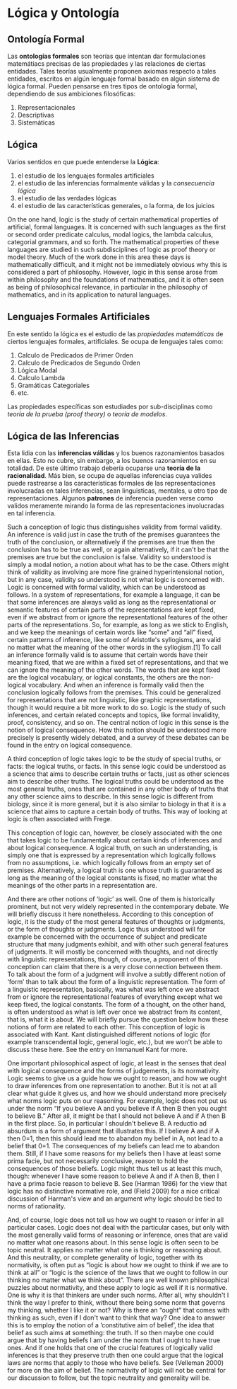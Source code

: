 # Lógica y Ontología

## Ontología Formal

Las __ontologías formales__ son teorías que intentan dar formulaciones matemátiacs precisas de las propiedades y las relaciones de ciertas entidades. Tales teorías usualmente proponen axiomas respecto a tales entidades, escritos en algún lenguaje formal basado en algún sistema de lógica formal. Pueden pensarse en tres tipos de ontología formal, dependiendo de sus ambiciones filosóficas:

1. Representacionales
2. Descriptivas
3. Sistemáticas

## Lógica

Varios sentidos en que puede entenderse la __Lógica__:

1. el estudio de los lenguajes formales artificiales
2. el estudio de las inferencias formalmente válidas y la _consecuencia lógica_
3. el estudio de las verdades lógicas
4. el estudio de las características generales, o la forma, de los juicios

On the one hand, logic is the study of certain mathematical properties of artificial, formal languages. It is concerned with such languages as the first or second order predicate calculus, modal logics, the lambda calculus, categorial grammars, and so forth. The mathematical properties of these languages are studied in such subdisciplines of logic as proof theory or model theory. Much of the work done in this area these days is mathematically difficult, and it might not be immediately obvious why this is considered a part of philosophy. However, logic in this sense arose from within philosophy and the foundations of mathematics, and it is often seen as being of philosophical relevance, in particular in the philosophy of mathematics, and in its application to natural languages.

## Lenguajes Formales Artificiales

En este sentido la lógica es el estudio de las _propiedades matemáticas_ de ciertos lenguajes formales, artificiales. Se ocupa de lenguajes tales como:

1. Calculo de Predicados de Primer Orden
2. Calculo de Predicados de Segundo Orden
3. Lógica Modal
4. Calculo Lambda
5. Gramáticas Categoriales
6. etc.

Las propiedades específicas son estudiades por sub-disciplinas como _teoría de la prueba (proof theory)_ o _teoría de modelos_. 

## Lógica de las Inferencias

Esta lidia con las __inferencias válidas__ y los buenos razonamientos basados en ellas. Esto no cubre, sin embargo, a los buenos razonamientos en su totalidad. De este último trabajo debería ocuparse una __teoría de la racionalidad__. Más bien, se ocupa de aquellas inferencias cuya valides puede rastrearse a las características formales de las representaciones involucradas en tales inferencias, sean linguisticas, mentales, u otro tipo de representaciones. Algunos __patrones__ de inferencia pueden verse como validos meramente mirando la forma de las representaciones involucradas en tal inferencia. 

Such a conception of logic thus distinguishes validity from formal validity. An inference is valid just in case the truth of the premises guarantees the truth of the conclusion, or alternatively if the premises are true then the conclusion has to be true as well, or again alternatively, if it can't be that the premises are true but the conclusion is false. Validity so understood is simply a modal notion, a notion about what has to be the case. Others might think of validity as involving are more fine grained hyperintensional notion, but in any case, validity so understood is not what logic is concerned with. Logic is concerned with formal validity, which can be understood as follows. In a system of representations, for example a language, it can be that some inferences are always valid as long as the representational or semantic features of certain parts of the representations are kept fixed, even if we abstract from or ignore the representational features of the other parts of the representations. So, for example, as long as we stick to English, and we keep the meanings of certain words like “some” and “all” fixed, certain patterns of inference, like some of Aristotle's syllogisms, are valid no matter what the meaning of the other words in the syllogism.[1] To call an inference formally valid is to assume that certain words have their meaning fixed, that we are within a fixed set of representations, and that we can ignore the meaning of the other words. The words that are kept fixed are the logical vocabulary, or logical constants, the others are the non-logical vocabulary. And when an inference is formally valid then the conclusion logically follows from the premises. This could be generalized for representations that are not linguistic, like graphic representations, though it would require a bit more work to do so. Logic is the study of such inferences, and certain related concepts and topics, like formal invalidity, proof, consistency, and so on. The central notion of logic in this sense is the notion of logical consequence. How this notion should be understood more precisely is presently widely debated, and a survey of these debates can be found in the entry on logical consequence.

A third conception of logic takes logic to be the study of special truths, or facts: the logical truths, or facts. In this sense logic could be understood as a science that aims to describe certain truths or facts, just as other sciences aim to describe other truths. The logical truths could be understood as the most general truths, ones that are contained in any other body of truths that any other science aims to describe. In this sense logic is different from biology, since it is more general, but it is also similar to biology in that it is a science that aims to capture a certain body of truths. This way of looking at logic is often associated with Frege.

This conception of logic can, however, be closely associated with the one that takes logic to be fundamentally about certain kinds of inferences and about logical consequence. A logical truth, on such an understanding, is simply one that is expressed by a representation which logically follows from no assumptions, i.e. which logically follows from an empty set of premises. Alternatively, a logical truth is one whose truth is guaranteed as long as the meaning of the logical constants is fixed, no matter what the meanings of the other parts in a representation are.

And there are other notions of ‘logic’ as well. One of them is historically prominent, but not very widely represented in the contemporary debate. We will briefly discuss it here nonetheless. According to this conception of logic, it is the study of the most general features of thoughts or judgments, or the form of thoughts or judgments. Logic thus understood will for example be concerned with the occurrence of subject and predicate structure that many judgments exhibit, and with other such general features of judgments. It will mostly be concerned with thoughts, and not directly with linguistic representations, though, of course, a proponent of this conception can claim that there is a very close connection between them. To talk about the form of a judgment will involve a subtly different notion of ‘form’ than to talk about the form of a linguistic representation. The form of a linguistic representation, basically, was what was left once we abstract from or ignore the representational features of everything except what we keep fixed, the logical constants. The form of a thought, on the other hand, is often understood as what is left over once we abstract from its content, that is, what it is about. We will briefly pursue the question below how these notions of form are related to each other. This conception of logic is associated with Kant. Kant distinguished different notions of logic (for example transcendental logic, general logic, etc.), but we won't be able to discuss these here. See the entry on Immanuel Kant for more.

One important philosophical aspect of logic, at least in the senses that deal with logical consequence and the forms of judgements, is its normativity. Logic seems to give us a guide how we ought to reason, and how we ought to draw inferences from one representation to another. But it is not at all clear what guide it gives us, and how we should understand more precisely what norms logic puts on our reasoning. For example, logic does not put us under the norm “If you believe A and you believe if A then B then you ought to believe B.” After all, it might be that I should not believe A and if A then B in the first place. So, in particular I shouldn't believe B. A reductio ad absurdum is a form of argument that illustrates this. If I believe A and if A then 0=1, then this should lead me to abandon my belief in A, not lead to a belief that 0=1. The consequences of my beliefs can lead me to abandon them. Still, if I have some reasons for my beliefs then I have at least some prima facie, but not necessarily conclusive, reason to hold the consequences of those beliefs. Logic might thus tell us at least this much, though: whenever I have some reason to believe A and if A then B, then I have a prima facie reason to believe B. See (Harman 1986) for the view that logic has no distinctive normative role, and (Field 2009) for a nice critical discussion of Harman's view and an argument why logic should be tied to norms of rationality.

And, of course, logic does not tell us how we ought to reason or infer in all particular cases. Logic does not deal with the particular cases, but only with the most generally valid forms of reasoning or inference, ones that are valid no matter what one reasons about. In this sense logic is often seen to be topic neutral. It applies no matter what one is thinking or reasoning about. And this neutrality, or complete generality of logic, together with its normativity, is often put as “logic is about how we ought to think if we are to think at all” or “logic is the science of the laws that we ought to follow in our thinking no matter what we think about”. There are well known philosophical puzzles about normativity, and these apply to logic as well if it is normative. One is why it is that thinkers are under such norms. After all, why shouldn't I think the way I prefer to think, without there being some norm that governs my thinking, whether I like it or not? Why is there an “ought” that comes with thinking as such, even if I don't want to think that way? One idea to answer this is to employ the notion of a ‘constitutive aim of belief’, the idea that belief as such aims at something: the truth. If so then maybe one could argue that by having beliefs I am under the norm that I ought to have true ones. And if one holds that one of the crucial features of logically valid inferences is that they preserve truth then one could argue that the logical laws are norms that apply to those who have beliefs. See (Velleman 2000) for more on the aim of belief. The normativity of logic will not be central for our discussion to follow, but the topic neutrality and generality will be.